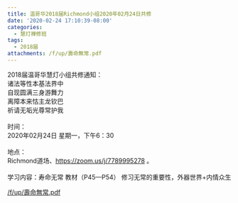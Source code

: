 ```yaml
---
title: 温哥华2018届Richmond小组2020年02月24日共修
date: '2020-02-24 17:10:39-08:00'
categories:
  - 慧灯禅修班
tags:
  - 2018届
attachments: /f/up/壽命無常.pdf
---
```

2018届温哥华慧灯小组共修通知：\
诸法等性本基法界中\
自现圆满三身游舞力\
离障本来怙主龙钦巴\
祈请无垢光尊常护我\
\
时间：\
2020年02月24日 星期一，下午6：30\
\
地点：\
Richmond道场、<https://zoom.us/j/7789995278> 。\
\
学习内容：寿命无常 教材（P45—P54） 修习无常的重要性，外器世界+内情众生

[/f/up/壽命無常.pdf](http://huidengchanxiu.net/hdv/f/up/壽命無常.pdf)
